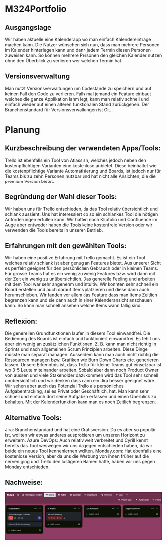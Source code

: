 # M324Portfolio

## Ausgangslage
Wir haben aktuelle eine Kalenderapp wo man einfach Kalendereinträge machen kann. Die Nutzer wünschen sich nun, dass man mehrere Personen im Kalender hinterlegen kann und dann jedem Termin diesen Personen zuweisen kann. So können mehrere Personen den gleichen Kalender nutzen ohne den Überblick zu verlieren wer welchen Termin hat.



## Versionsverwaltung

Man nutzt Versionsverwaltungen um Codestände zu speichern und auf keinen Fall den Code zu verlieren. Falls mal jemand ein Feature einbaut
welches die ganze Applikation lahm legt, kann man relativ schnell und einfach wieder auf einen älteren funktionalen Stand zurückgehen.
Der Branchenstandard für Versionsverwaltungen ist Git.



# Planung


## Kurzbeschreibung der verwendeten Apps/Tools:
Trello ist ebenfalls ein Tool von Atlassian, welches jedoch neben den kostenpflichtigen Varianten eine kostenlose anbietet. Diese beinhaltet wie die kostenpflichtige Variante Automatisierung und Boards, ist jedoch nur für Teams bis zu zehn Personen nutzbar und hat nicht alle Ansichten, die die premium Version bietet.
## Begründung der Wahl dieser Tools:
Wir haben uns für Trello entschieden, da das Tool relativ übersichtlich und schlank aussieht. Uns hat interessiert ob so ein schlankes Tool die nötigen Anforderungen erfüllen kann.
Wir hatten noch Klipfolio und Confluence im Auge aber entweder haben die Tools keine kostenfreie Version oder wir verwenden die Tools bereits in unseren Betrieb. 

## Erfahrungen mit den gewählten Tools:
Wir haben eine positive Erfahrung mit Trello gemacht. Es ist ein Tool welches relativ schlank ist aber genug an Features bietet. Aus unserer Sicht es perfekt geeignet für den persönlichen Gebrauch 
oder in kleinen Teams. Für grosse Teams hat es ein wenig zu wenig Features bzw. wird dann mit der Zeit ein wenig zu unübersichtlich. 
Das generelle Feeling und arbeiten mit dem Tool war sehr angenehm und intuitiv. Wir konnten sehr schnell ein Board erstellen und auch darauf Items platzieren und diese dann auch herumschieben. Wir fanden vor allem das Feature dass man Items Zeitlich begrenzen kann und sie dann auch in einer Kalenderansicht anschauen kann. 
So kann man schnell ansehen welche Items wann fällig sind. 
## Reflexion:
Die generellen Grundfunktionen laufen in diesem Tool einwandfrei. Die Bedienung des Boards ist einfach und funktioniert einwandfrei. Es fehlt uns aber ein wenig an zusätzlichen Funktionen. Z. B. kann man nicht richtig in Sprints und nach allgemeinen Scrum Prinzipien arbeiten. Diese Dinge müsste man separat managen. Ausserdem kann man 
auch nicht richtig die Ressourcen managen bzw. Grafiken wie Burn Down Charts etc. generieren lassen. 
Unsere Erkenntnis ist, dass Trello für kleine Teams gut einsetzbar ist wo 3-5 Leute miteinander arbeiten. Sobald aber dann noch Product Owner von aussen und viele Stakeholder dazukommen wird das Tool sehr schnell unübersichtlich und wir denken dass dann ein Jira besser geeignet wäre.
Wir sehen aber auch das Potenzial Trello als persönliches Aufgabentracking, sei es Privat oder Geschäftlich, hat. Man kann sehr schnell und einfach dort seine Aufgaben erfassen und einen Überblick zu behalten. Mit der Kalenderfunktion kann man es noch Zeitlich begrenzen. 
## Alternative Tools:
Jira: Branchenstandard und hat eine Gratisversion. Da es aber so populär ist, wollten wir etwas anderes ausprobieren um unseren Horizont zu erweitern.
Azure DevOps: Auch relativ weit verbreitet und Cyrill kennt bereits das Tool weswegen wir uns dagegen entschieden haben, da wir beide ein neues Tool kennenlernen wollten. 
Monday.com: Hat ebenfalls eine kostenlose Version, aber da uns die Werbung von ihnen früher auf die nerven ging und Trello den lustigeren Namen hatte, haben wir uns gegen Monday entschieden. 
## Nachweise:

![Bild von Trello Bord](./images/Trello_Board.jpg)
